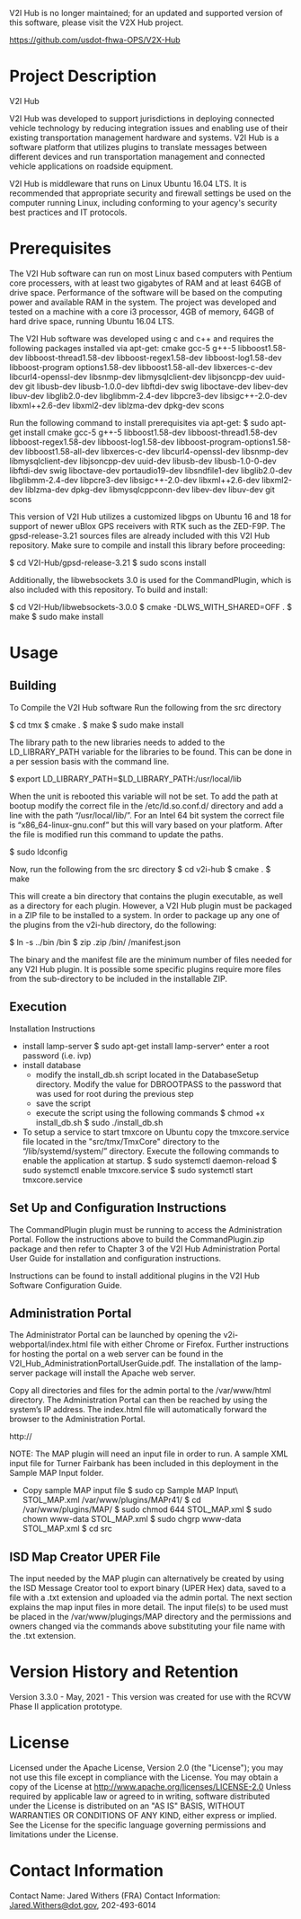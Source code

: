V2I Hub is no longer maintained; for an updated and supported version of this software, please visit the V2X Hub project.

https://github.com/usdot-fhwa-OPS/V2X-Hub

# Project Description

V2I Hub

V2I Hub was developed to support jurisdictions in deploying connected vehicle technology by reducing 
integration issues and enabling use of their existing transportation management hardware and systems. 
V2I Hub is a software platform that utilizes plugins to translate messages between different devices 
and run transportation management and connected vehicle applications on roadside equipment.

V2I Hub is middleware that runs on Linux Ubuntu 16.04 LTS. It is recommended that appropriate security 
and firewall settings be used on the computer running Linux, including conforming to your agency's 
security best practices and IT protocols.

# Prerequisites

The V2I Hub software can run on most Linux based computers with 
Pentium core processers, with at least two gigabytes of RAM and at least 64GB of drive space.
Performance of the software will be based on the computing power and available RAM in 
the system.  The project was developed and tested on a machine 
with a core i3 processor, 4GB of memory, 64GB of hard drive space, running Ubuntu 16.04 LTS.

The V2I Hub software was developed using c and c++ and requires the following packages installed via apt-get:
cmake
gcc-5
g++-5
libboost1.58-dev
libboost-thread1.58-dev
libboost-regex1.58-dev
libboost-log1.58-dev
libboost-program
options1.58-dev
libboost1.58-all-dev
libxerces-c-dev
libcurl4-openssl-dev
libsnmp-dev
libmysqlclient-dev
libjsoncpp-dev
uuid-dev
git
libusb-dev
libusb-1.0.0-dev
libftdi-dev
swig
liboctave-dev
libev-dev
libuv-dev
libglib2.0-dev
libglibmm-2.4-dev
libpcre3-dev
libsigc++-2.0-dev
libxml++2.6-dev
libxml2-dev
liblzma-dev
dpkg-dev
scons

Run the following command to install prerequisites via apt-get:
$ sudo apt-get install cmake gcc-5 g++-5 libboost1.58-dev libboost-thread1.58-dev libboost-regex1.58-dev libboost-log1.58-dev libboost-program-options1.58-dev libboost1.58-all-dev libxerces-c-dev libcurl4-openssl-dev libsnmp-dev libmysqlclient-dev libjsoncpp-dev uuid-dev libusb-dev libusb-1.0-0-dev libftdi-dev swig liboctave-dev portaudio19-dev libsndfile1-dev libglib2.0-dev libglibmm-2.4-dev libpcre3-dev libsigc++-2.0-dev libxml++2.6-dev libxml2-dev liblzma-dev dpkg-dev libmysqlcppconn-dev libev-dev libuv-dev git scons

This version of V2I Hub utilizes a customized libgps on Ubuntu 16 and 18 for support of newer uBlox GPS receivers with RTK such as the ZED-F9P. The gpsd-release-3.21 sources files are already included with this V2I Hub repository. Make sure to compile and install this library before proceeding:

$ cd V2I-Hub/gpsd-release-3.21
$ sudo scons install

Additionally, the libwebsockets 3.0 is used for the CommandPlugin, which is also included with this repository. To build and install:

$ cd V2I-Hub/libwebsockets-3.0.0
$ cmake -DLWS_WITH_SHARED=OFF .
$ make 
$ sudo make install


# Usage

## Building

To Compile the V2I Hub software
Run the following from the src directory

$ cd tmx
$ cmake .
$ make 
$ sudo make install

The library path to the new libraries needs to added to the LD_LIBRARY_PATH variable for the libraries to be found. This can be done in a per session basis with the command line.

$ export LD_LIBRARY_PATH=$LD_LIBRARY_PATH:/usr/local/lib

When the unit is rebooted this variable will not be set. To add the path at bootup modify the correct file in the /etc/ld.so.conf.d/ directory and add a line with the path “/usr/local/lib/”. For an Intel 64 bit system the correct file is “x86_64-linux-gnu.conf” but this will vary based on your platform. After the file is modified run this command to update the paths.

$ sudo ldconfig

Now, run the following from the src directory
$ cd v2i-hub
$ cmake .
$ make

This will create a bin directory that contains the plugin executable, as well as a directory for each plugin.  However, a V2I Hub plugin must be packaged in a ZIP file to be installed to a system.  In order to package up any one of the plugins from the v2i-hub directory, do the following:

$ ln -s ../bin <PluginName>/bin
$ zip <PluginName>.zip <PluginName>/bin/<PluginName> <PluginName>/manifest.json

The binary and the manifest file are the minimum number of files needed for any V2I Hub plugin.  It is possible some specific plugins require more files from the sub-directory to be included in the installable ZIP.

## Execution

Installation Instructions
- install lamp-server
$ sudo apt-get install lamp-server^
	enter a root password (i.e. ivp)
- install database
  - modify the install_db.sh script located in the DatabaseSetup directory.  Modify the value for DBROOTPASS to the password that was used for root during the previous step
  - save the script
  - execute the script using the following commands
$ chmod +x install_db.sh
$ sudo ./install_db.sh
- To setup a service to start tmxcore on Ubuntu copy the tmxcore.service file located in the "src/tmx/TmxCore" directory to the “/lib/systemd/system/” directory. Execute the following commands to enable the application at startup.
$ sudo systemctl daemon-reload
$ sudo systemctl enable tmxcore.service
$ sudo systemctl start tmxcore.service

## Set Up and Configuration Instructions

The CommandPlugin plugin must be running to access the Administration Portal. Follow the instructions above to build the CommandPlugin.zip package and then refer to Chapter 3 of the V2I Hub Administration Portal User Guide for installation and configuration instructions.

Instructions can be found to install additional plugins in the V2I Hub Software Configuration Guide.

## Administration Portal

The Administrator Portal can be launched by opening the v2i-webportal/index.html file with either Chrome or Firefox. Further instructions for hosting the portal on a web server can be found in the V2I_Hub_AdministrationPortalUserGuide.pdf.
The installation of the lamp-server package will install the Apache web server. 

Copy all directories and files for the admin portal to the /var/www/html directory.
The Administration Portal can then be reached by using the system’s IP address. 
The index.html file will automatically forward the browser to the Administration Portal.

http://<ip address>

NOTE: The MAP plugin will need an input file in order to run.  A sample XML input file for Turner Fairbank has been included in this deployment in the Sample MAP Input folder.

- Copy sample MAP input file
$ sudo cp Sample MAP Input\ STOL_MAP.xml /var/www/plugins/MAPr41/
$ cd /var/www/plugins/MAP/
$ sudo chmod 644 STOL_MAP.xml
$ sudo chown www-data STOL_MAP.xml
$ sudo chgrp www-data STOL_MAP.xml
$ cd src

## ISD Map Creator UPER File

The input needed by the MAP plugin can alternatively be created by using the ISD Message Creator tool to export binary (UPER Hex) data, saved to a file with a .txt extension and uploaded via the admin portal.  The next section explains the map input files in more detail. The input file(s) to be used must be placed in the /var/www/plugings/MAP directory and the permissions and owners changed via the commands above substituting your file name with the .txt extension.


# Version History and Retention
Version 3.3.0	- May, 2021 - This version was created for use with the RCVW Phase II application prototype.

# License

Licensed under the Apache License, Version 2.0 (the "License"); you may not use this
file except in compliance with the License.
You may obtain a copy of the License at http://www.apache.org/licenses/LICENSE-2.0
Unless required by applicable law or agreed to in writing, software distributed under
the License is distributed on an "AS IS" BASIS, WITHOUT WARRANTIES OR CONDITIONS OF ANY
KIND, either express or implied. See the License for the specific language governing
permissions and limitations under the License.

# Contact Information

Contact Name: Jared Withers (FRA)
Contact Information: Jared.Withers@dot.gov, 202-493-6014

